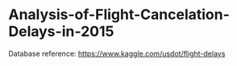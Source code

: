 # Analysis-of-Flight-Cancelation-Delays-in-2015

Database reference: https://www.kaggle.com/usdot/flight-delays
